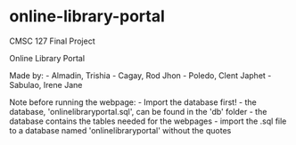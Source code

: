 # online-library-portal
 CMSC 127 Final Project

 Online Library Portal

 Made by:
    - Almadin, Trishia
    - Cagay, Rod Jhon
    - Poledo, Clent Japhet
    - Sabulao, Irene Jane

Note before running the webpage:
    - Import the database first!
        - the database, 'onlinelibraryportal.sql', can be found in the 'db' folder
        - the database contains the tables needed for the webpages
        - import the .sql file to a database named 'onlinelibraryportal' without the quotes

